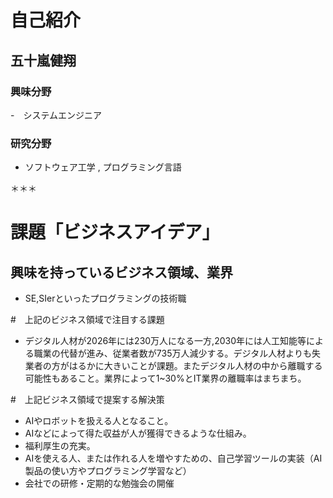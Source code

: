 # 自己紹介

## 五十嵐健翔

### 興味分野

-　システムエンジニア

### 研究分野

- ソフトウェア工学 , プログラミング言語

＊＊＊

# 課題「ビジネスアイデア」

## 興味を持っているビジネス領域、業界
- SE,SIerといったプログラミングの技術職


#　上記のビジネス領域で注目する課題
- デジタル人材が2026年には230万人になる一方,2030年には人工知能等による職業の代替が進み、従業者数が735万人減少する。デジタル人材よりも失業者の方がはるかに大きいことが課題。またデジタル人材の中から離職する可能性もあること。業界によって1~30%とIT業界の離職率はまちまち。

#　上記ビジネス領域で提案する解決策
- AIやロボットを扱える人となること。
- AIなどによって得た収益が人が獲得できるような仕組み。
- 福利厚生の充実。
- AIを使える人、または作れる人を増やすための、自己学習ツールの実装（AI製品の使い方やプログラミング学習など）
- 会社での研修・定期的な勉強会の開催